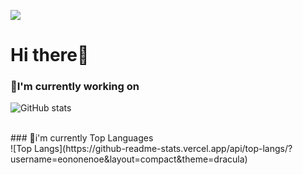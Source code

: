 <!--
**eononenoe/eononenoe** is a ✨ _special_ ✨ repository because its `README.md` (this file) appears on your GitHub profile.
-->
<img src="https://capsule-render.vercel.app/api?type=waving&color=auto&height=300&section=header&text=eononenoe%20&fontSize=90" /><br/>
# Hi there👋<br/>
### 💪I'm currently working on<br/>
![GitHub stats](https://github-readme-stats.vercel.app/api?username=eononenoe&show_icons=true&theme=graywhite&hide=stars,contribs)

<br/>
### 📡i'm currently Top Languages<br/>
![Top Langs](https://github-readme-stats.vercel.app/api/top-langs/?username=eononenoe&layout=compact&theme=dracula)<br/>
